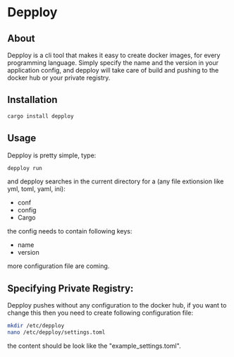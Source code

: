 # Depploy

## About
Depploy is a cli tool that makes it easy to create docker images, for every programming language.
Simply specify the name and the version in your application config, and depploy will take care of build and pushing to the docker hub or your private registry.

## Installation
```bash
cargo install depploy
```

## Usage
Depploy is pretty simple, type:
```bash
depploy run
```
and depploy searches in the current directory for a (any file extionsion like yml, toml, yaml, ini):
- conf
- config
- Cargo

the config needs to contain following keys:

- name
- version


more configuration file are coming.

## Specifying Private Registry:
Depploy pushes without any configuration to the docker hub,
if you want to change this then you need to create following configuration file:

```bash
mkdir /etc/depploy
nano /etc/depploy/settings.toml
```
the content should be look like the "example_settings.toml".